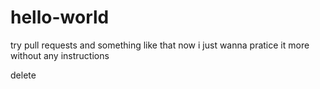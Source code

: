 # hello-world
try pull requests and something like that
now i just wanna pratice it more without any instructions

delete
